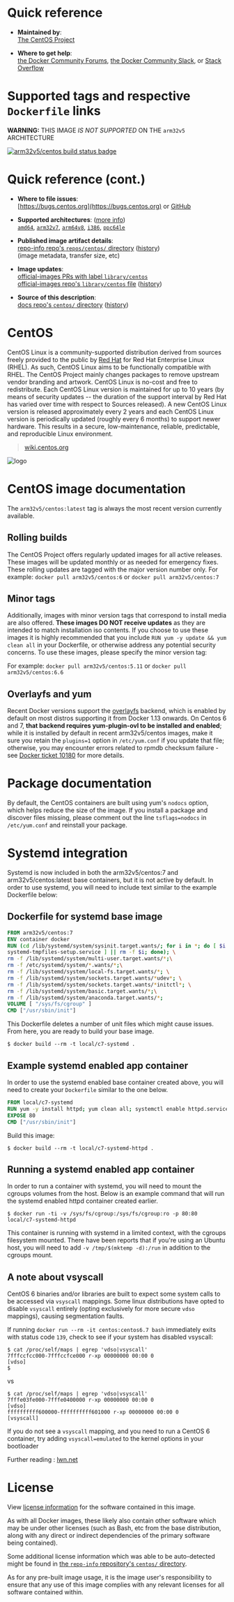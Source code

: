 <!--

********************************************************************************

WARNING:

    DO NOT EDIT "centos/README.md"

    IT IS AUTO-GENERATED

    (from the other files in "centos/" combined with a set of templates)

********************************************************************************

-->

# Quick reference

-	**Maintained by**:  
	[The CentOS Project](https://github.com/CentOS/sig-cloud-instance-images)

-	**Where to get help**:  
	[the Docker Community Forums](https://forums.docker.com/), [the Docker Community Slack](http://dockr.ly/slack), or [Stack Overflow](https://stackoverflow.com/search?tab=newest&q=docker)

# Supported tags and respective `Dockerfile` links

**WARNING:** THIS IMAGE *IS NOT SUPPORTED* ON THE `arm32v5` ARCHITECTURE

[![arm32v5/centos build status badge](https://img.shields.io/jenkins/s/https/doi-janky.infosiftr.net/job/multiarch/job/arm32v5/job/centos.svg?label=arm32v5/centos%20%20build%20job)](https://doi-janky.infosiftr.net/job/multiarch/job/arm32v5/job/centos/)

# Quick reference (cont.)

-	**Where to file issues**:  
	[https://bugs.centos.org](https://bugs.centos.org) or [GitHub](https://github.com/CentOS/sig-cloud-instance-images/issues)

-	**Supported architectures**: ([more info](https://github.com/docker-library/official-images#architectures-other-than-amd64))  
	[`amd64`](https://hub.docker.com/r/amd64/centos/), [`arm32v7`](https://hub.docker.com/r/arm32v7/centos/), [`arm64v8`](https://hub.docker.com/r/arm64v8/centos/), [`i386`](https://hub.docker.com/r/i386/centos/), [`ppc64le`](https://hub.docker.com/r/ppc64le/centos/)

-	**Published image artifact details**:  
	[repo-info repo's `repos/centos/` directory](https://github.com/docker-library/repo-info/blob/master/repos/centos) ([history](https://github.com/docker-library/repo-info/commits/master/repos/centos))  
	(image metadata, transfer size, etc)

-	**Image updates**:  
	[official-images PRs with label `library/centos`](https://github.com/docker-library/official-images/pulls?q=label%3Alibrary%2Fcentos)  
	[official-images repo's `library/centos` file](https://github.com/docker-library/official-images/blob/master/library/centos) ([history](https://github.com/docker-library/official-images/commits/master/library/centos))

-	**Source of this description**:  
	[docs repo's `centos/` directory](https://github.com/docker-library/docs/tree/master/centos) ([history](https://github.com/docker-library/docs/commits/master/centos))

# CentOS

CentOS Linux is a community-supported distribution derived from sources freely provided to the public by [Red Hat](ftp://ftp.redhat.com/pub/redhat/linux/enterprise/) for Red Hat Enterprise Linux (RHEL). As such, CentOS Linux aims to be functionally compatible with RHEL. The CentOS Project mainly changes packages to remove upstream vendor branding and artwork. CentOS Linux is no-cost and free to redistribute. Each CentOS Linux version is maintained for up to 10 years (by means of security updates -- the duration of the support interval by Red Hat has varied over time with respect to Sources released). A new CentOS Linux version is released approximately every 2 years and each CentOS Linux version is periodically updated (roughly every 6 months) to support newer hardware. This results in a secure, low-maintenance, reliable, predictable, and reproducible Linux environment.

> [wiki.centos.org](https://wiki.centos.org/FrontPage)

![logo](https://raw.githubusercontent.com/docker-library/docs/c4df0024e2cad985326dc38f6b6ce39abeab59c5/centos/logo.png)

# CentOS image documentation

The `arm32v5/centos:latest` tag is always the most recent version currently available.

## Rolling builds

The CentOS Project offers regularly updated images for all active releases. These images will be updated monthly or as needed for emergency fixes. These rolling updates are tagged with the major version number only. For example: `docker pull arm32v5/centos:6` or `docker pull arm32v5/centos:7`

## Minor tags

Additionally, images with minor version tags that correspond to install media are also offered. **These images DO NOT receive updates** as they are intended to match installation iso contents. If you choose to use these images it is highly recommended that you include `RUN yum -y update && yum clean all` in your Dockerfile, or otherwise address any potential security concerns. To use these images, please specify the minor version tag:

For example: `docker pull arm32v5/centos:5.11` or `docker pull arm32v5/centos:6.6`

## Overlayfs and yum

Recent Docker versions support the [overlayfs](https://docs.docker.com/engine/userguide/storagedriver/overlayfs-driver/) backend, which is enabled by default on most distros supporting it from Docker 1.13 onwards. On Centos 6 and 7, **that backend requires yum-plugin-ovl to be installed and enabled**; while it is installed by default in recent arm32v5/centos images, make it sure you retain the `plugins=1` option in `/etc/yum.conf` if you update that file; otherwise, you may encounter errors related to rpmdb checksum failure - see [Docker ticket 10180](https://github.com/docker/docker/issues/10180) for more details.

# Package documentation

By default, the CentOS containers are built using yum's `nodocs` option, which helps reduce the size of the image. If you install a package and discover files missing, please comment out the line `tsflags=nodocs` in `/etc/yum.conf` and reinstall your package.

# Systemd integration

Systemd is now included in both the arm32v5/centos:7 and arm32v5/centos:latest base containers, but it is not active by default. In order to use systemd, you will need to include text similar to the example Dockerfile below:

## Dockerfile for systemd base image

```dockerfile
FROM arm32v5/centos:7
ENV container docker
RUN (cd /lib/systemd/system/sysinit.target.wants/; for i in *; do [ $i == \
systemd-tmpfiles-setup.service ] || rm -f $i; done); \
rm -f /lib/systemd/system/multi-user.target.wants/*;\
rm -f /etc/systemd/system/*.wants/*;\
rm -f /lib/systemd/system/local-fs.target.wants/*; \
rm -f /lib/systemd/system/sockets.target.wants/*udev*; \
rm -f /lib/systemd/system/sockets.target.wants/*initctl*; \
rm -f /lib/systemd/system/basic.target.wants/*;\
rm -f /lib/systemd/system/anaconda.target.wants/*;
VOLUME [ "/sys/fs/cgroup" ]
CMD ["/usr/sbin/init"]
```

This Dockerfile deletes a number of unit files which might cause issues. From here, you are ready to build your base image.

```console
$ docker build --rm -t local/c7-systemd .
```

## Example systemd enabled app container

In order to use the systemd enabled base container created above, you will need to create your `Dockerfile` similar to the one below.

```dockerfile
FROM local/c7-systemd
RUN yum -y install httpd; yum clean all; systemctl enable httpd.service
EXPOSE 80
CMD ["/usr/sbin/init"]
```

Build this image:

```console
$ docker build --rm -t local/c7-systemd-httpd .
```

## Running a systemd enabled app container

In order to run a container with systemd, you will need to mount the cgroups volumes from the host. Below is an example command that will run the systemd enabled httpd container created earlier.

```console
$ docker run -ti -v /sys/fs/cgroup:/sys/fs/cgroup:ro -p 80:80 local/c7-systemd-httpd
```

This container is running with systemd in a limited context, with the cgroups filesystem mounted. There have been reports that if you're using an Ubuntu host, you will need to add `-v /tmp/$(mktemp -d):/run` in addition to the cgroups mount.

## A note about vsyscall

CentOS 6 binaries and/or libraries are built to expect some system calls to be accessed via `vsyscall` mappings. Some linux distributions have opted to disable `vsyscall` entirely (opting exclusively for more secure `vdso` mappings), causing segmentation faults.

If running `docker run --rm -it centos:centos6.7 bash` immediately exits with status code `139`, check to see if your system has disabled vsyscall:

```console
$ cat /proc/self/maps | egrep 'vdso|vsyscall'
7fffccfcc000-7fffccfce000 r-xp 00000000 00:00 0                          [vdso]
$
```

vs

```console
$ cat /proc/self/maps | egrep 'vdso|vsyscall'
7fffe03fe000-7fffe0400000 r-xp 00000000 00:00 0                          [vdso]
ffffffffff600000-ffffffffff601000 r-xp 00000000 00:00 0                  [vsyscall]
```

If you do not see a `vsyscall` mapping, and you need to run a CentOS 6 container, try adding `vsyscall=emulated` to the kernel options in your bootloader

Further reading : [lwn.net](https://lwn.net/Articles/446528/)

# License

View [license information](https://www.centos.org/legal/) for the software contained in this image.

As with all Docker images, these likely also contain other software which may be under other licenses (such as Bash, etc from the base distribution, along with any direct or indirect dependencies of the primary software being contained).

Some additional license information which was able to be auto-detected might be found in [the `repo-info` repository's `centos/` directory](https://github.com/docker-library/repo-info/tree/master/repos/centos).

As for any pre-built image usage, it is the image user's responsibility to ensure that any use of this image complies with any relevant licenses for all software contained within.
